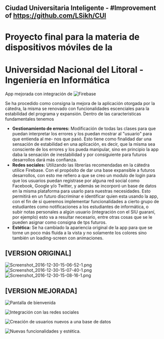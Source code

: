 ## Ciudad Universitaria Inteligente - #Improvement of https://github.com/LSikh/CUI

# Proyecto final para la materia de dispositivos móviles de la 
# Universidad Nacional del Litoral - Ingeniería en Informática

App mejorada con integración de 
![Firebase]({{site.baseurl}}/logo-standard.png)

Se ha procedido como consigna la mejora de la aplicación otorgada por la cátedra, la misma se renovado con funcionalidades escenciales para la estabilidad del programa y expansión. Dentro de las caracteristicas fundamentales tenemos

- **Gestionamiento de errores:** Modificación de todas las clases para que puedan interpretar los errores y los puedan mostrar al "usuario" para que entienda al me- nos que pasó. Esto tiene como finalidad dar una sensación de estabilidad en una aplicación, es decir, que la misma sea consciente de los errores y los pueda manipular, sino en principio la app daba la sensación de inestabilidad y por consiguiente  para futuros desarrollos dará más confianza.
- **Redes sociales:** Utilizando las librerías recomendadas en la cátedra utilice Firebase. Con el propósito de dar una base expansible a futuros desarrollos, con esto me refiero a que se creo un modulo de login para que los usuarios puedan registrase por alguna red social como Facebook, Google y/o Twitter, y además se incorporó un base de datos en la misma plataforma para usarlo para nuestras necesidades. Esto permitirá en un futuro discriminar e identificar quien esta usando la app, con el fin de si queremos implementar funcionalidades a cierto grupo de estudiantes como notificaciones a los estudiantes de informática, o subir notas personales a algún usuario (integración con el SIU guaraní, por ejemplo) esto va a resultar necesario, entre otras cosas que se le pueden asignar como consigna de tps futuros.
- **Estética:**  Se ha cambiado la apariencia original de la app para que se torne un poco más fluida a la vista y no solamente los colores sino también un loading-screen con animaciones.

## [VERSION ORIGINAL]
![Screenshot_2016-12-30-15-06-52-1.png](imagenes/Screenshot_2016-12-30-15-06-52-1.png)
![Screenshot_2016-12-30-15-07-40-1.png](imagenes/Screenshot_2016-12-30-15-07-40-1.png)
![Screenshot_2016-12-30-15-08-16-1.png](imagenes/Screenshot_2016-12-30-15-08-16-1.png)


## [VERSION MEJORADA]

![Pantalla de bienvenida](imagenes/screen1.png)

![Integración con las redes sociales](imagenes/screen2.png)

![Creación de usuarios nuevos a una base de datos](imagenes/screen3.png)

![Nuevas funcionalidades y estética.](imagenes/screen4.png)








